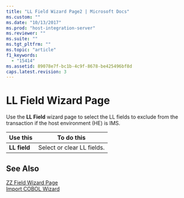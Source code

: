 ```yaml
---
title: "LL Field Wizard Page2 | Microsoft Docs"
ms.custom: ""
ms.date: "10/13/2017"
ms.prod: "host-integration-server"
ms.reviewer: ""
ms.suite: ""
ms.tgt_pltfrm: ""
ms.topic: "article"
f1_keywords: 
  - "15414"
ms.assetid: 89078e7f-bc1b-4c9f-8678-be425496bf8d
caps.latest.revision: 3
---
```

# LL Field Wizard Page
Use the **LL Field** wizard page to select the LL fields to exclude from the transaction if the host environment (HE) is IMS.  
  
|Use this|To do this|  
|--------------|----------------|  
|**LL field**|Select or clear LL fields.|  
  
## See Also  
 [ZZ Field Wizard Page](../core/zz-field-wizard-page.md)   
 [Import COBOL Wizard](../core/import-cobol-wizard.md)